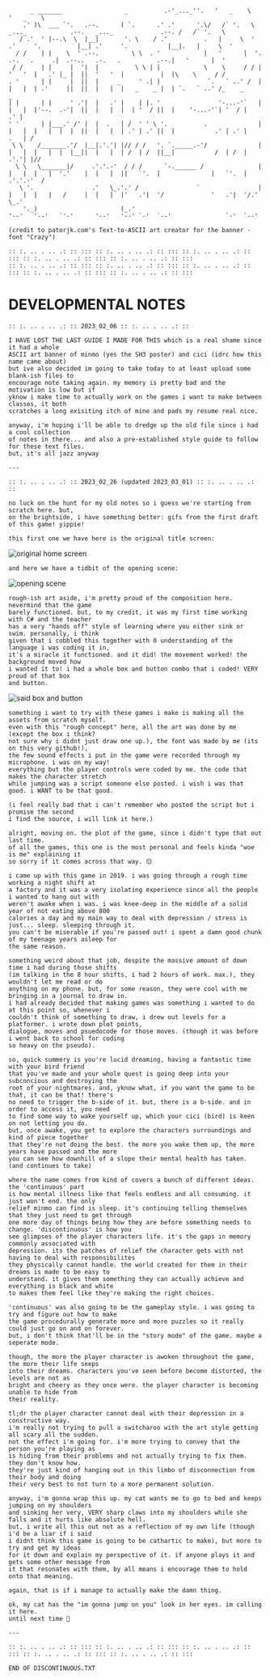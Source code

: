 ```                                              _..._       .-'''-.                                                         .-'''-.                      
      _ _______                 _          .-'_..._''.   '   _    \                                                      '   _    \                    
    .' )\  ___ `'.   .--.      ( `.      .' .'      '.\/   /` '.   \    _..._            .--.   _..._             .--. /   /` '.   \                   
   / .'  ' |--.\  \  |__|       '. \    / .'          .   |     \  '  .'     '.          |__| .'     '.           |__|.   |     \  '                   
  / /    | |    \  ' .--.         \ \  . '            |   '      |  '.   .-.   .     .|  .--..   .-.   .          .--.|   '      |  '                  
 / /     | |     |  '|  |          \ \ | |            \    \     / / |  '   '  |   .' |_ |  ||  '   '  |          |  |\    \     / /                   
. '      | |     |  ||  |     _     ' .| |             `.   ` ..' /  |  |   |  | .'     ||  ||  |   |  |   _    _ |  | `.   ` ..' /_    _         _    
| |      | |     ' .'|  |   .' |    | |. '                '-...-'`   |  |   |  |'--.  .-'|  ||  |   |  |  | '  / ||  |    '-...-'`| '  / |      .' |   
' '      | |___.' /' |  |  .   | /  ' ' \ '.          .              |  |   |  |   |  |  |  ||  |   |  | .' | .' ||  |           .' | .' |     .   | / 
 \ \    /_______.'/  |__|.'.'| |// / /   '. `._____.-'/              |  |   |  |   |  |  |__||  |   |  | /  | /  ||__|           /  | /  |   .'.'| |// 
  \ \   \_______|/     .'.'.-'  / / /      `-.______ /               |  |   |  |   |  '.'    |  |   |  ||   `'.  |              |   `'.  | .'.'.-'  /  
   \ '.                .'   \_.'.' /                `                |  |   |  |   |   /     |  |   |  |'   .'|  '/             '   .'|  '/.'   \_.'   
    '._)                       (_.'                                  '--'   '--'   `'-'      '--'   '--' `-'  `--'               `-'  `--'             

(credit to patorjk.com's Text-to-ASCII art creator for the banner - font "Crazy")

:: :. .. . .. .: :: ::: :: :. .. . .. .: :: ::: :: :. .. . .. .: :: ::: :: :. .. . .. .: :: ::: :: :. .. . .. .: :: :::
:: :. .. . .. .: :: ::: :: :. .. . .. .: :: ::: :: :. .. . .. .: :: ::: :: :. .. . .. .: :: ::: :: :. .. . .. .: :: :::
```

# DEVELOPMENTAL NOTES

```
:: :. .. . .. .: :: 2023_02_06 :: :. .. . .. .: ::

I HAVE LOST THE LAST GUIDE I MADE FOR THIS which is a real shame since it had a whole
ASCII art banner of minmo (yes the SH3 poster) and cici (idrc how this name came about)
but ive also decided im going to take today to at least upload some blank-ish files to
encourage note taking again. my memory is pretty bad and the motivation is low but if
yknow i make time to actually work on the games i want to make between classes, it both
scratches a long exisiting itch of mine and pads my resume real nice.

anyway, i'm hoping i'll be able to dredge up the old file since i had a cool collection
of notes in there... and also a pre-established style guide to follow for these text files. 
but, it's all jazz anyway

---
```

```
:: :. .. . .. .: :: 2023_02_26 (updated 2023_03_01) :: :. .. . .. .: ::

no luck on the hunt for my old notes so i guess we're starting from scratch here. but,
on the brightside, i have something better: gifs from the first draft of this game! yippie!

this first one we have here is the original title screen:
```
![original home screen](https://i.imgur.com/FiWl8ZS.gif)

```and here we have a tidbit of the opening scene: ```

![opening scene](https://i.imgur.com/IGL15iK.gif)
```
rough-ish art aside, i'm pretty proud of the composition here. nevermind that the game
barely functioned. but, to my credit, it was my first time working with C# and the teacher
has a very "hands off" style of learning where you either sink or swim. personally, i think
given that i cobbled this together with 0 understanding of the language i was coding it in,
it's a miracle it functioned. and it did! the movement worked! the background moved how
i wanted it to! i had a whole box and button combo that i coded! VERY proud of that box
and button.
```
![said box and button](https://i.imgur.com/0E1AMy5.gif)

```
something i want to try with these games i make is making all the assets from scratch myself.
even with this "rough concept" here, all the art was done by me (except the box i think? 
not sure why i didnt just draw one up.), the font was made by me (its on this very github!),
the few sound effects i put in the game were recorded through my microphone. i was on my way!
everything but the player controls were coded by me. the code that makes the character stretch 
while jumping was a script someone else posted. i wish i was that good. i WANT to be that good.

(i feel really bad that i can't remember who posted the script but i promise the second
i find the source, i will link it here.)

alright, moving on. the plot of the game, since i didn't type that out last time. 
of all the games, this one is the most personal and feels kinda "woe is me" explaining it 
so sorry if it comes across that way. 😔 

i came up with this game in 2019. i was going through a rough time working a night shift at 
a factory and it was a very isolating experience since all the people i wanted to hang out with 
weren't awake when i was. i was knee-deep in the middle of a solid year of not eating above 800 
calories a day and my main way to deal with depression / stress is just... sleep. sleeping through it. 
you can't be miserable if you're passed out! i spent a damn good chunk of my teenage years asleep for
the same reason.

something weird about that job, despite the massive amount of down time i had during those shifts
(im talking in the 8 hour shifts, i had 2 hours of work. max.), they wouldn't let me read or do 
anything on my phone. but, for some reason, they were cool with me bringing in a journal to draw in.
i had already decided that making games was something i wanted to do at this point so, whenever i
couldn't think of something to draw, i drew out levels for a platformer. i wrote down plot points,
dialogue, moves and psuedocode for those moves. (though it was before i went back to school for coding
so heavy on the pseudo).

so, quick summery is you're lucid dreaming, having a fantastic time with your bird friend
that you've made and your whole quest is going deep into your subconcious and destroying the
root of your nightmares. and, yknow what, if you want the game to be that, it can be that! there's
no need to trigger the b-side of it. but, there is a b-side. and in order to access it, you need 
to find some way to wake yourself up, which your cici (bird) is keen on not letting you do. 
but, once awake, you get to explore the characters surroundings and kind of piece together 
that they're not doing the best. the more you wake them up, the more years have passed and the more
you can see how downhill of a slope their mental health has taken. (and continues to take)

where the name comes from kind of covers a bunch of different ideas. the 'continuous' part
is how mental illness like that feels endless and all consuming. it just won't end. the only
relief minmo can find is sleep. it's continuing telling themselves that they just need to get through
one more day of things being how they are before something needs to change. 'discontinuous' is how you 
see glimpses of the player characters life. it's the gaps in memory commonly associated with 
depression. its the patches of relief the character gets with not having to deal with responsibilites 
they physically cannot handle. the world created for them in their dreams is made to be easy to 
understand. it gives them something they can actually achieve and everything is black and white 
to makes them feel like they're making the right choices.

'continuous' was also going to be the gameplay style. i was going to try and figure out how to make
the game procedurally generate more and more puzzles so it really could just go on and on forever.
but, i don't think that'll be in the "story mode" of the game. maybe a seperate mode.

though, the more the player character is awoken throughout the game, the more their life seeps
into their dreams. characters you've seen before become distorted, the levels are not as
bright and cheery as they once were. the player character is becoming unable to hide from 
their reality.

tl;dr the player character cannot deal with their depression in a constructive way. 
i'm really not trying to pull a switcharoo with the art style getting all scary all the sudden. 
not the effect i'm going for. i'm more trying to convey that the person you're playing as 
is hiding from their problems and not actually trying to fix them. they don't know how. 
they're just kind of hanging out in this limbo of disconnection from their body and doing
their very best to not turn to a more permanent solution.

anyway, i'm gonna wrap this up. my cat wants me to go to bed and keeps jumping on my shoulders
and sinking her very, VERY sharp claws into my shoulders while she falls and it hurts like absolute hell.
but, i write all this out not as a reflection of my own life (though i'd be a liar if i said 
i didnt think this game is going to be cathartic to make), but more to try and get my ideas
for it down and explain my perspective of it. if anyone plays it and gets some other message from
it that resonates with them, by all means i encourage them to hold onto that meaning. 

again, that is if i manage to actually make the damn thing. 

ok, my cat has the "im gonna jump on you" look in her eyes. im calling it here.
until next time 👋

---
```
```
:: :. .. . .. .: :: ::: :: :. .. . .. .: :: ::: :: :. .. . .. .: :: ::: :: :. .. . .. .: :: ::: :: :. .. . .. .: :: :::

END OF DISCONTINUOUS.TXT
```
